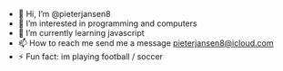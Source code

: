 - 👋 Hi, I’m @pieterjansen8
- 👀 I’m interested in programming and computers  
- 🌱 I’m currently learning javascript
- 📫 How to reach me send me a message pieterjansen8@icloud.com
- ⚡ Fun fact: im playing football / soccer
